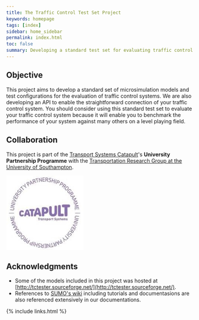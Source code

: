 ```yaml
---
title: The Traffic Control Test Set Project
keywords: homepage
tags: [index]
sidebar: home_sidebar
permalink: index.html
toc: false
summary: Developing a standard test set for evaluating traffic control technologies.
---
```


## Objective

This project aims to develop a standard set of microsimulation models and test configurations for the evaluation of traffic control systems. We are also developing an API to enable the straightforward connection of your traffic control system. You should consider using this standard test set to evaluate your traffic control system because it will enable you to benchmark the performance of your system against many others on a level playing field.

## Collaboration

This project is part of the [Transport Systems Catapult](https://ts.catapult.org.uk/)'s **University Partnership Programme** with the [Transportation Research Group at the University of Southampton](http://www.southampton.ac.uk/engineering/research/groups/transportation_group.page).

![UPP](images/upp_logo.jpg)

## Acknowledgments

 - Some of the models included in this project was hosted at [http://tctester.sourceforge.net/](http://tctester.sourceforge.net/).
 - References to [SUMO's wiki](http://sumo.dlr.de/wiki/Simulation_of_Urban_MObility_-_Wiki) including tutorials and documentasions are also referenced extensively in our documentations.

{% include links.html %}
